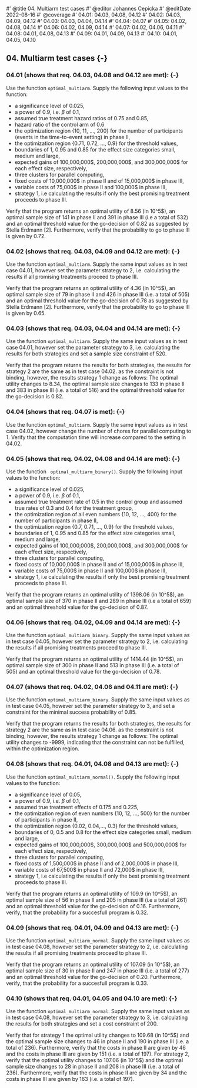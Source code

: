 #' @title 04. Multiarm test cases
#' @editor Johannes Cepicka
#' @editDate 2022-08-16
#' @coverage
#' 04.01: 04.03, 04.08, 04.12
#' 04.02: 04.03, 04.09, 04.12
#' 04.03: 04.03, 04.04, 04.14
#' 04.04: 04.07
#' 04.05: 04.02, 04.08, 04.14
#' 04.06: 04.02, 04.09, 04.14
#' 04.07: 04.02, 04.06, 04.11
#' 04.08: 04.01, 04.08, 04.13
#' 04.09: 04.01, 04.09, 04.13
#' 04.10: 04.01, 04.05, 04.10


## 04. Multiarm test cases {-}

### 04.01 (shows that req. 04.03, 04.08 and 04.12 are met): {-}
Use the function `optimal_multiarm`. Supply the following input values to the function:

  * a significance level of 0.025,
  * a power of 0.9, i.e. $\beta$ of 0.1,
  * assumed true treatment hazard ratios of 0.75 and 0.85,
  * hazard ratio of the control arm of 0.6
  * the optimization region {10, 11, …, 200} for the number of participants (events in the time-to-event setting) in phase II,
  * the optimization region {0.71, 0.72, ..., 0.9} for the threshold values,
  * boundaries of 1, 0.95 and 0.85 for the effect size categories small, medium and large,
  * expected gains of 100,000,000\$, 200,000,000\$, and 300,000,000\$ for each effect size, respectively,
  * three clusters for parallel computing,
  * fixed costs of 10,000,000\$ in phase II and of 15,000,000\$ in phase III,
  * variable costs of 75,000\$ in phase II and 100,000\$ in phase III,
  * strategy 1, i.e calculating the results if only the best promising treatment proceeds to phase III.
  
Verify that the program returns an optimal utility of 8.56 (in 10^5\$), an optimal sample size of 141 in phase II and 391 in phase III (i.e a total of 532) and an optimal threshold value for the go-decision of 0.82 as suggested by Stella Erdmann [2]. Furthermore, verify that the probability to go to phase III is given by 0.72.

### 04.02 (shows that req. 04.03, 04.09 and 04.12 are met): {-}
Use the function `optimal_multiarm`. Supply the same input values as in test case 04.01, however set the parameter strategy to 2, i.e. calculating the results if all promising treatments proceed to phase III.

Verify that the program returns an optimal utility of 4.36 (in 10^5\$), an optimal sample size of 79 in phase II and 426 in phase III (i.e. a total of 505) and an optimal threshold value for the go-decision of 0.78 as suggested by Stella Erdmann [2].
Furthermore, verify that the probability to go to phase III is given by 0.65.

### 04.03 (shows that req. 04.03, 04.04 and 04.14 are met): {-}
Use the function `optimal_multiarm`. Supply the same input values as in test case 04.01, however set the parameter strategy to 3, i.e. calculating the results for both strategies and set a sample size constraint of 520.

Verify that the program returns the results for both strategies, the results for strategy 2 are the same as in test case 04.02. as the constraint is not binding, however, the results strategy 1 change as follows:  The optimal utility changes to 8.34, the optimal sample size changes to 133 in phase II and 383 in phase III (i.e. a total of 516) and the optimal threshold value for the go-decision is 0.82.

### 04.04 (shows that req. 04.07 is met): {-}
Use the function `optimal_multiarm`. Supply the same input values as in test case 04.02, however change the number of chores for parallel computing to 1. 
Verify that the computation time will increase compared to the setting in 04.02.

### 04.05 (shows that req. 04.02, 04.08 and 04.14 are met): {-}
Use the function ` optimal_multiarm_binary()`. Supply the following input values to the function:

  * a significance level of 0.025,
  * a power of 0.9, i.e. $\beta$ of 0.1,
  * assumed true treatment rate of 0.5 in the control group and assumed true rates of 0.3 and 0.4 for the treatment group, 
  * the optimization region of all even numbers {10, 12, …, 400} for the number of participants in phase II,
  * the optimization region {0.7, 0.71, …, 0.9} for the threshold values,
  * boundaries of 1, 0.95 and 0.85 for the effect size categories small, medium and large,
  * expected gains of 100,000,000\$, 200,000,000\$, and 300,000,000\$ for each effect size, respectively,
  * three clusters for parallel computing,
  * fixed costs of 10,000,000\$ in phase II and of 15,000,000\$ in phase III,
  * variable costs of 75,000\$ in phase II and 100,000\$ in phase III,
  * strategy 1, i.e calculating the results if only the best promising treatment proceeds to phase III.
  
Verify that the program returns an optimal utility of 1398.06 (in 10^5\$), an optimal sample size of 370 in phase II and 289 in phase III (i.e a total of 659) and an optimal threshold value for the go-decision of 0.87. 

### 04.06 (shows that req. 04.02, 04.09 and 04.14 are met): {-}
Use the function `optimal_multiarm_binary`. Supply the same input values as in test case 04.05, however set the parameter strategy to 2, i.e. calculating the results if all promising treatments proceed to phase III.

Verify that the program returns an optimal utility of 1414.44 (in 10^5\$), an optimal sample size of 300 in phase II and 513 in phase III (i.e. a total of 505) and an optimal threshold value for the go-decision of 0.78. 

### 04.07 (shows that req. 04.02, 04.06 and 04.11 are met): {-}
Use the function `optimal_multiarm_binary`. Supply the same input values as in test case 04.05, however set the parameter strategy to 3, and set a constraint for the minimal success probability of 0.85.

Verify that the program returns the results for both strategies, the results for strategy 2 are the same as in test case 04.06. as the constraint is not binding, however, the results strategy 1 change as follows:  The optimal utility changes to -9999, indicating that the constraint can not be fulfilled, within the optimization region.

### 04.08 (shows that req. 04.01, 04.08 and 04.13 are met): {-}
Use the function `optimal_multiarm_normal()`. Supply the following input values to the function:

  * a significance level of 0.05,
  * a power of 0.9, i.e. $\beta$ of 0.1,
  * assumed true treatment effects of 0.175 and 0.225,
  * the optimization region of even numbers {10, 12, …, 500} for the number of participants in phase II,
  * the optimization region {0.02, 0.04,…, 0.3} for the threshold values,
  * boundaries of 0, 0.5 and 0.8 for the effect size categories small, medium and large,
  * expected gains of 100,000,000\$, 300,000,000\$ and 500,000,000\$ for each effect size, respectively,
  * three clusters for parallel computing,
  * fixed costs of 1,500,000\$ in phase II and of 2,000,000\$ in phase III,
  * variable costs of 67,500\$ in phase II and 72,000\$ in phase III,
  * strategy 1, i.e calculating the results if only the best promising treatment proceeds to phase III.
  
Verify that the program returns an optimal utility of 109.9 (in 10^5\$), an optimal sample size of 56 in phase II and 205 in phase III (i.e a total of 261) and an optimal threshold value for the go-decision of 0.16. Furthermore, verify, that the probability for a succesfull program is 0.32.

### 04.09 (shows that req. 04.01, 04.09 and 04.13 are met): {-}
Use the function `optimal_multiarm_normal`. Supply the same input values as in test case 04.08, however set the parameter strategy to 2, i.e. calculating the results if all promising treatments proceed to phase III.

Verify that the program returns an optimal utility of 107.09 (in 10^5\$), an optimal sample size of 30 in phase II and 247 in phase III (i.e. a total of 277) and an optimal threshold value for the go-decision of 0.20. Furthermore, verify, that the probability for a succesfull program is 0.33.

### 04.10 (shows that req. 04.01, 04.05 and 04.10 are met): {-}

Use the function `optimal_multiarm_normal`. Supply the same input values as in test case 04.08, however set the parameter strategy to 3, i.e. calculating the results for both strategies and set a cost constraint of 200.

Verify that for strategy 1 the optimal utility changes to 109.68 (in 10^5\$) and the optimal sample size changes to 46 in phase II and 190 in phase III (i.e. a total of 236). Furthermore, verify that the costs in phase II are given by 46 and the costs in phase III are given by 151 (i.e. a total of 197).
For strategy 2, verify that the optimal utility changes to 107.06 (in 10^5\$) and the optimal sample size changes to 28 in phase II and 208 in phase III (i.e. a total of 236). Furthermore, verify that the costs in phase II are given by 34 and the costs in phase III are given by 163 (i.e. a total of 197).

